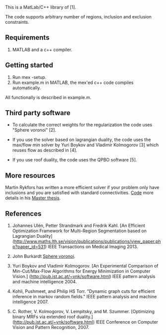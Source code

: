 This is a MatLab/C++ library of [1].

The code supports arbitrary number of regions, inclusion and exclusion constraints.

Requirements 
---
1. MATLAB and a c++ compiler.

Getting started
---
1. Run mex -setup.
2. Run example.m in MATLAB, the mex'ed c++ code compiles automatically.

All functionally is described in example.m.

Third party software
---
* To calculate the correct weights for the regularization the code uses
  "Sphere voronoi" [2].
  

* If you use the solver based on lagrangian duality, the code uses the max/flow min solver
	by Yuri Boykov and Vladimir Kolmogorov [3] which reuses flow as described in [4].

* If you use roof duality, the code uses the QPBO software [5].

More resources
---
Martin Rykfors has written a more efficient solver 
if your problem only have inclusions and you are satisfied
with standard connectivities.
[Code](https://github.com/MartinRykfors/MultiRegion)
more details in his [Master thesis](http://www.maths.lth.se/vision/education/pages/Rykfors12/exjobb.pdf).

References
----------

1. Johannes Ulén, Petter Strandmark and Fredrik Kahl.  [An Efficient Optimization Framework for Multi-Region Segmentation based on Lagrangian Duality]
 (http://www.maths.lth.se/vision/publications/publications/view_paper.php?paper_id=531)
 IEEE Transactions on Medical Imaging 2013.

2. John Burkardt [Sphere voronoi](http://people.sc.fsu.edu/~jburkardt/m_src/sphere_voronoi/sphere_voronoi.html).


3. Yuri Boykov and Vladimir Kolmogorov. 
  [An Experimental Comparison of Min-Cut/Max-Flow Algorithms for Energy Minimization in Computer Vision.]
  (http://pub.ist.ac.at/~vnk/software.html)
  IEEE pattern analysis and machine intelligence 2004.
	

4. Kohli, Pushmeet, and Philip HS Torr. 
  "Dynamic graph cuts for efficient inference in markov random fields." 
  IEEE pattern analysis and machine intelligence 2007.
	

5. C. Rother, V. Kolmogorov, V. Lempitsky, and M. Szummer. 
  [Optimizing binary MRFs via extended roof duality.]
  (http://pub.ist.ac.at/~vnk/software.html) IEEE Conference on Computer Vision and Pattern Recognition, 2007.
